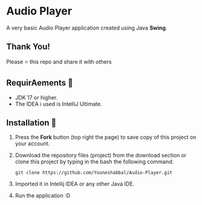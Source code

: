 # Audio Player
A very basic Audio Player application created using Java **Swing**. 

## Thank You!
Please ⭐️ this repo and share it with others

## RequirAements 🔧
* JDK 17 or higher.
* The IDEA i used is IntelliJ Ultimate.

## Installation 🔌
1. Press the **Fork** button (top right the page) to save copy of this project on your account.

2. Download the repository files (project) from the download section or clone this project by typing in the bash the following command:

       git clone https://github.com/Youneshabbal/Audio-Player.git
3. Imported it in Intellij IDEA or any other Java IDE.
4. Run the application :D
